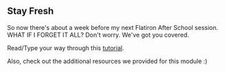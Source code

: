 ## Stay Fresh

So now there's about a week before my next Flatiron After School session. WHAT IF I FORGET IT ALL? Don't worry. We've got you covered.

Read/Type your way through this [tutorial](http://linuxcommand.org/lc3_lts0010.php).

Also, check out the additional resources we provided for this module :)
